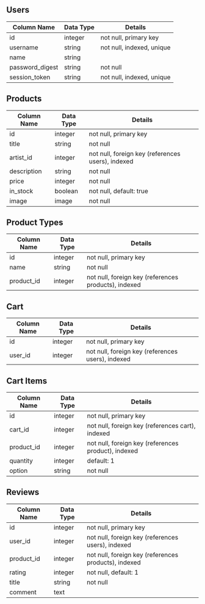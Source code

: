 ## Users
Column Name     | Data Type | Details
----------------|-----------|-----------------------
id              | integer   | not null, primary key
username        | string    | not null, indexed, unique
name            | string    |
password_digest | string    | not null
session_token   | string    | not null, indexed, unique

## Products
Column Name | Data Type | Details
------------|-----------|-----------------------
id          | integer   | not null, primary key
title       | string    | not null
artist_id   | integer   | not null, foreign key (references users), indexed
description | string    | not null
price       | integer   | not null
in_stock    | boolean   | not null, default: true
image       | image     | not null

## Product Types
Column Name | Data Type | Details
------------|-----------|-----------------------
id          | integer   | not null, primary key
name        | string    | not null
product_id  | integer   | not null, foreign key (references products), indexed


## Cart
Column Name | Data Type | Details
------------|-----------|-----------------------
id          | integer   | not null, primary key
user_id     | integer   | not null, foreign key (references users), indexed


## Cart Items
Column Name | Data Type | Details
------------|-----------|-----------------------
id          | integer   | not null, primary key
cart_id     | integer   | not null, foreign key (references cart), indexed
product_id  | integer   | not null, foreign key (references product), indexed
quantity    | integer   | default: 1
option      | string    | not null


## Reviews
Column Name | Data Type | Details
------------|-----------|-----------------------
id          | integer   | not null, primary key
user_id     | integer   | not null, foreign key (references users), indexed
product_id  | integer   | not null, foreign key (references products), indexed
rating      | integer   | not null, default: 1
title       | string    | not null
comment     | text      |
